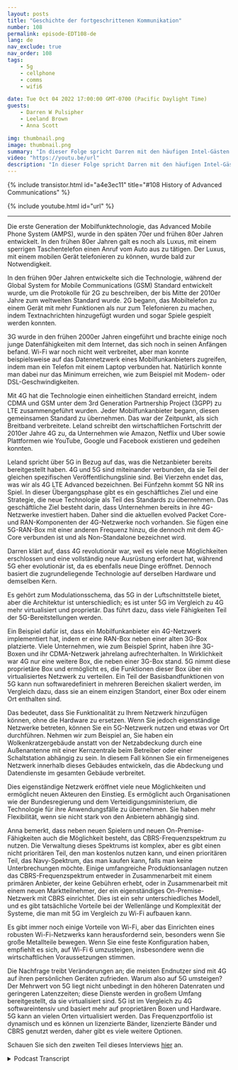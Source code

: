 ```yaml
---
layout: posts
title: "Geschichte der fortgeschrittenen Kommunikation"
number: 108
permalink: episode-EDT108-de
lang: de
nav_exclude: true
nav_order: 108
tags:
    - 5g
    - cellphone
    - comms
    - wifi6

date: Tue Oct 04 2022 17:00:00 GMT-0700 (Pacific Daylight Time)
guests:
    - Darren W Pulsipher
    - Leeland Brown
    - Anna Scott

img: thumbnail.png
image: thumbnail.png
summary: "In dieser Folge spricht Darren mit den häufigen Intel-Gästen Leland Brown, Principal Engineer und Technischer Direktor für fortschrittliche Kommunikation, und Dr. Anna Scott, Chef-Architektin für den öffentlichen Sektor, über die Geschichte der fortgeschrittenen Kommunikation."
video: "https://youtu.be/url"
description: "In dieser Folge spricht Darren mit den häufigen Intel-Gästen Leland Brown, Principal Engineer und Technischer Direktor für fortschrittliche Kommunikation, und Dr. Anna Scott, Chef-Architektin für den öffentlichen Sektor, über die Geschichte der fortgeschrittenen Kommunikation."
---
```


<div>
{% include transistor.html id="a4e3ec11" title="#108 History of Advanced Communications" %}

{% include youtube.html id="url" %}
</div>

---

Die erste Generation der Mobilfunktechnologie, das Advanced Mobile Phone System (AMPS), wurde in den späten 70er und frühen 80er Jahren entwickelt. In den frühen 80er Jahren galt es noch als Luxus, mit einem sperrigen Taschentelefon einen Anruf vom Auto aus zu tätigen. Der Luxus, mit einem mobilen Gerät telefonieren zu können, wurde bald zur Notwendigkeit.

In den frühen 90er Jahren entwickelte sich die Technologie, während der Global System for Mobile Communications (GSM) Standard entwickelt wurde, um die Protokolle für 2G zu beschreiben, der bis Mitte der 2010er Jahre zum weltweiten Standard wurde. 2G begann, das Mobiltelefon zu einem Gerät mit mehr Funktionen als nur zum Telefonieren zu machen, indem Textnachrichten hinzugefügt wurden und sogar Spiele gespielt werden konnten.

3G wurde in den frühen 2000er Jahren eingeführt und brachte einige noch junge Datenfähigkeiten mit dem Internet, das sich noch in seinen Anfängen befand. Wi-Fi war noch nicht weit verbreitet, aber man konnte beispielsweise auf das Datennetzwerk eines Mobilfunkanbieters zugreifen, indem man ein Telefon mit einem Laptop verbunden hat. Natürlich konnte man dabei nur das Minimum erreichen, wie zum Beispiel mit Modem- oder DSL-Geschwindigkeiten.

Mit 4G hat die Technologie einen einheitlichen Standard erreicht, indem CDMA und GSM unter dem 3rd Generation Partnership Project (3GPP) zu LTE zusammengeführt wurden. Jeder Mobilfunkanbieter begann, diesen gemeinsamen Standard zu übernehmen. Das war der Zeitpunkt, als sich Breitband verbreitete. Leland schreibt den wirtschaftlichen Fortschritt der 2010er Jahre 4G zu, da Unternehmen wie Amazon, Netflix und Uber sowie Plattformen wie YouTube, Google und Facebook existieren und gedeihen konnten.

Leland spricht über 5G in Bezug auf das, was die Netzanbieter bereits bereitgestellt haben. 4G und 5G sind miteinander verbunden, da sie Teil der gleichen spezifischen Veröffentlichungslinie sind. Bei Vierzehn endet das, was wir als 4G LTE Advanced bezeichnen. Bei Fünfzehn kommt 5G NR ins Spiel. In dieser Übergangsphase gibt es ein geschäftliches Ziel und eine Strategie, die neue Technologie als Teil des Standards zu übernehmen. Das geschäftliche Ziel besteht darin, dass Unternehmen bereits in ihre 4G-Netzwerke investiert haben. Daher sind die aktuellen evolved Packet Core- und RAN-Komponenten der 4G-Netzwerke noch vorhanden. Sie fügen eine 5G-RAN-Box mit einer anderen Frequenz hinzu, die dennoch mit dem 4G-Core verbunden ist und als Non-Standalone bezeichnet wird.

Darren klärt auf, dass 4G revolutionär war, weil es viele neue Möglichkeiten erschlossen und eine vollständig neue Ausrüstung erfordert hat, während 5G eher evolutionär ist, da es ebenfalls neue Dinge eröffnet. Dennoch basiert die zugrundeliegende Technologie auf derselben Hardware und demselben Kern.

Es gehört zum Modulationsschema, das 5G in der Luftschnittstelle bietet, aber die Architektur ist unterschiedlich; es ist unter 5G im Vergleich zu 4G mehr virtualisiert und proprietär. Das führt dazu, dass viele Fähigkeiten Teil der 5G-Bereitstellungen werden.

Ein Beispiel dafür ist, dass ein Mobilfunkanbieter ein 4G-Netzwerk implementiert hat, indem er eine RAN-Box neben einer alten 3G-Box platzierte. Viele Unternehmen, wie zum Beispiel Sprint, haben ihre 3G-Boxen und ihr CDMA-Netzwerk jahrelang aufrechterhalten. In Wirklichkeit war 4G nur eine weitere Box, die neben einer 3G-Box stand. 5G nimmt diese proprietäre Box und ermöglicht es, die Funktionen dieser Box über ein virtualisiertes Netzwerk zu verteilen. Ein Teil der Basisbandfunktionen von 5G kann nun softwaredefiniert in mehreren Bereichen skaliert werden, im Vergleich dazu, dass sie an einem einzigen Standort, einer Box oder einem Ort enthalten sind.

Das bedeutet, dass Sie Funktionalität zu Ihrem Netzwerk hinzufügen können, ohne die Hardware zu ersetzen. Wenn Sie jedoch eigenständige Netzwerke betreten, können Sie ein 5G-Netzwerk nutzen und etwas vor Ort durchführen. Nehmen wir zum Beispiel an, Sie haben ein Wolkenkratzergebäude anstatt von der Netzabdeckung durch eine Außenantenne mit einer Kernzentrale beim Betreiber oder einer Schaltstation abhängig zu sein. In diesem Fall können Sie ein firmeneigenes Netzwerk innerhalb dieses Gebäudes entwickeln, das die Abdeckung und Datendienste im gesamten Gebäude verbreitet.

Dies eigenständige Netzwerk eröffnet viele neue Möglichkeiten und ermöglicht neuen Akteuren den Einstieg. Es ermöglicht auch Organisationen wie der Bundesregierung und dem Verteidigungsministerium, die Technologie für ihre Anwendungsfälle zu übernehmen. Sie haben mehr Flexibilität, wenn sie nicht stark von den Anbietern abhängig sind.

Anna bemerkt, dass neben neuen Spielern und neuen On-Premise-Fähigkeiten auch die Möglichkeit besteht, das CBRS-Frequenzspektrum zu nutzen. Die Verwaltung dieses Spektrums ist komplex, aber es gibt einen nicht prioritären Teil, den man kostenlos nutzen kann, und einen prioritären Teil, das Navy-Spektrum, das man kaufen kann, falls man keine Unterbrechungen möchte. Einige umfangreiche Produktionsanlagen nutzen das CBRS-Frequenzspektrum entweder in Zusammenarbeit mit einem primären Anbieter, der keine Gebühren erhebt, oder in Zusammenarbeit mit einem neuen Marktteilnehmer, der ein eigenständiges On-Premise-Netzwerk mit CBRS einrichtet. Dies ist ein sehr unterschiedliches Modell, und es gibt tatsächliche Vorteile bei der Wellenlänge und Komplexität der Systeme, die man mit 5G im Vergleich zu Wi-Fi aufbauen kann.

Es gibt immer noch einige Vorteile von Wi-Fi, aber das Einrichten eines robusten Wi-Fi-Netzwerks kann herausfordernd sein, besonders wenn Sie große Metallteile bewegen. Wenn Sie eine feste Konfiguration haben, empfiehlt es sich, auf Wi-Fi 6 umzusteigen, insbesondere wenn die wirtschaftlichen Voraussetzungen stimmen.

Die Nachfrage treibt Veränderungen an; die meisten Endnutzer sind mit 4G auf ihren persönlichen Geräten zufrieden. Warum also auf 5G umsteigen? Der Mehrwert von 5G liegt nicht unbedingt in den höheren Datenraten und geringeren Latenzzeiten; diese Dienste werden in großem Umfang bereitgestellt, da sie virtualisiert sind. 5G ist im Vergleich zu 4G softwareintensiv und basiert mehr auf proprietären Boxen und Hardware. 5G kann an vielen Orten virtualisiert werden. Das Frequenzportfolio ist dynamisch und es können un lizenzierte Bänder, lizenzierte Bänder und CBRS genutzt werden, daher gibt es viele weitere Optionen.

Schauen Sie sich den zweiten Teil dieses Interviews [hier](episode-EDT109) an.



<details>
<summary> Podcast Transcript </summary>

<p></p>

</details>
